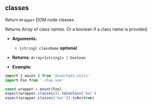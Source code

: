 ## classes

Return `Wrapper` DOM node classes.

Returns Array of class names. Or a boolean if a class name is provided.

- **Arguments:**
  - `{string} className`  **optional**

- **Returns:** `Array<{string}> | boolean`

- **Example:**

```js
import { mount } from '@vue/test-utils'
import Foo from './Foo.vue'

const wrapper = mount(Foo)
expect(wrapper.classes()).toContain('bar')
expect(wrapper.classes('bar')).toBe(true)
```
